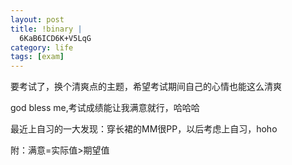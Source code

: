 ```yaml
--- 
layout: post
title: !binary |
  6KaB6ICD6K+V5LqG
category: life
tags: [exam]
---
```

要考试了，换个清爽点的主题，希望考试期间自己的心情也能这么清爽

god bless me,考试成绩能让我满意就行，哈哈哈

最近上自习的一大发现：穿长裙的MM很PP，以后考虑上自习，hoho

附：满意=实际值>期望值
